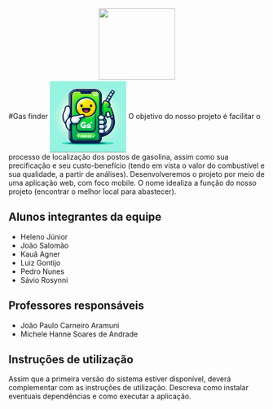<div align="center">
<img src="https://github.com/saviorosynni/saviorosynni/assets/161331798/6875d074-67c4-4b60-a76f-68a7f51f37de" width=150px height=140px/>
</div>
#Gas finder
<img align="center" alt="Header" src="https://github.com/ICEI-PUC-Minas-PMGES-TI/pmg-es-2024-1-ti1-2010200-gas-finder/blob/master/img-logo/logo%20gasfinder.jpg" width=150px height=140px />
O objetivo do nosso projeto é facilitar o processo de localização dos postos de gasolina, assim como sua precificação e seu custo-benefício (tendo em vista o valor do combustível e sua qualidade, a partir de análises). 
Desenvolveremos o projeto por meio de uma aplicação web, com foco mobile. 
O nome idealiza a função do nosso projeto (encontrar o melhor local para abastecer). 

## Alunos integrantes da equipe

* Heleno Júnior
* João Salomão
* Kauã Agner   
* Luiz Gontijo
* Pedro Nunes
* Sávio Rosynni 

## Professores responsáveis

* João Paulo Carneiro Aramuni
* Michele Hanne Soares de Andrade

## Instruções de utilização

Assim que a primeira versão do sistema estiver disponível, deverá complementar com as instruções de utilização. Descreva como instalar eventuais dependências e como executar a aplicação.
